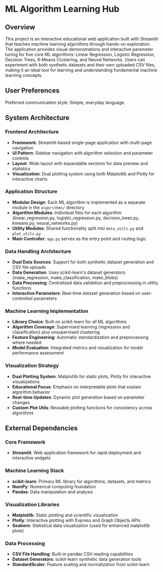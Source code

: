 # ML Algorithm Learning Hub

## Overview

This project is an interactive educational web application built with Streamlit that teaches machine learning algorithms through hands-on exploration. The application provides visual demonstrations and interactive parameter tuning for five core ML algorithms: Linear Regression, Logistic Regression, Decision Trees, K-Means Clustering, and Neural Networks. Users can experiment with both synthetic datasets and their own uploaded CSV files, making it an ideal tool for learning and understanding fundamental machine learning concepts.

## User Preferences

Preferred communication style: Simple, everyday language.

## System Architecture

### Frontend Architecture
- **Framework**: Streamlit-based single-page application with multi-page navigation
- **UI Pattern**: Sidebar navigation with algorithm selection and parameter controls
- **Layout**: Wide layout with expandable sections for data preview and statistics
- **Visualization**: Dual plotting system using both Matplotlib and Plotly for interactive charts

### Application Structure
- **Modular Design**: Each ML algorithm is implemented as a separate module in the `algorithms/` directory
- **Algorithm Modules**: Individual files for each algorithm (linear_regression.py, logistic_regression.py, decision_trees.py, kmeans.py, neural_networks.py)
- **Utility Modules**: Shared functionality split into `data_utils.py` and `plot_utils.py`
- **Main Controller**: `app.py` serves as the entry point and routing logic

### Data Handling Architecture
- **Dual Data Sources**: Support for both synthetic dataset generation and CSV file uploads
- **Data Generation**: Uses scikit-learn's dataset generators (make_regression, make_classification, make_blobs)
- **Data Processing**: Centralized data validation and preprocessing in utility functions
- **Interactive Parameters**: Real-time dataset generation based on user-controlled parameters

### Machine Learning Implementation
- **Library Choice**: Built on scikit-learn for all ML algorithms
- **Algorithm Coverage**: Supervised learning (regression and classification) plus unsupervised clustering
- **Feature Engineering**: Automatic standardization and preprocessing where needed
- **Model Evaluation**: Integrated metrics and visualization for model performance assessment

### Visualization Strategy
- **Dual Plotting System**: Matplotlib for static plots, Plotly for interactive visualizations
- **Educational Focus**: Emphasis on interpretable plots that explain algorithm behavior
- **Real-time Updates**: Dynamic plot generation based on parameter changes
- **Custom Plot Utils**: Reusable plotting functions for consistency across algorithms

## External Dependencies

### Core Framework
- **Streamlit**: Web application framework for rapid deployment and interactive widgets

### Machine Learning Stack
- **scikit-learn**: Primary ML library for algorithms, datasets, and metrics
- **NumPy**: Numerical computing foundation
- **Pandas**: Data manipulation and analysis

### Visualization Libraries
- **Matplotlib**: Static plotting and scientific visualization
- **Plotly**: Interactive plotting with Express and Graph Objects APIs
- **Seaborn**: Statistical data visualization (used for enhanced matplotlib plots)

### Data Processing
- **CSV File Handling**: Built-in pandas CSV reading capabilities
- **Dataset Generators**: scikit-learn synthetic data generation tools
- **StandardScaler**: Feature scaling and normalization from scikit-learn
